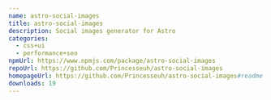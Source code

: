 ```yaml
---
name: astro-social-images
title: astro-social-images
description: Social images generator for Astro
categories:
  - css+ui
  - performance+seo
npmUrl: https://www.npmjs.com/package/astro-social-images
repoUrl: https://github.com/Princesseuh/astro-social-images
homepageUrl: https://github.com/Princesseuh/astro-social-images#readme
downloads: 19
---
```

